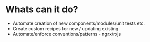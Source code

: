 # Whats can it do?

- Automate creation of new components/modules/unit tests etc.
- Create custom recipes for new / updating existing
- Automate/enforce conventions/patterns - ngrx/rxjs


